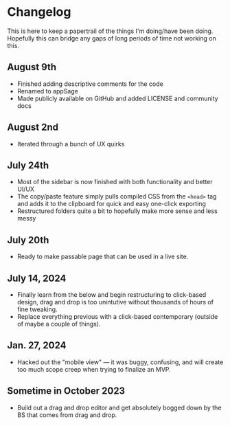 # Changelog
This is here to keep a papertrail of the things I'm doing/have been doing. Hopefully this can bridge any gaps of long periods of time not working on this.

## August 9th
* Finished adding descriptive comments for the code
* Renamed to appSage
* Made publicly available on GitHub and added LICENSE and community docs

## August 2nd
* Iterated through a bunch of UX quirks

## July 24th
* Most of the sidebar is now finished with both functionality and better UI/UX
* The copy/paste feature simply pulls compiled CSS from the `<head>` tag and adds it to the clipboard for quick and easy one-click exporting
* Restructured folders quite a bit to hopefully make more sense and less messy

## July 20th
* Ready to make passable page that can be used in a live site.

## July 14, 2024
* Finally learn from the below and begin restructuring to click-based design, drag and drop is too unintutive without thousands of hours of fine tweaking.
* Replace everything previous with a click-based contemporary (outside of maybe a couple of things).

## Jan. 27, 2024
* Hacked out the "mobile view" — it was buggy, confusing, and will create too much scope creep when trying to finalize an MVP.

## Sometime in October 2023
* Build out a drag and drop editor and get absolutely bogged down by the BS that comes from drag and drop.
